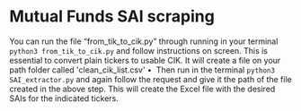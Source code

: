 # Mutual Funds SAI scraping

You can run the file “from_tik_to_cik.py” through running in your terminal `python3 from_tik_to_cik.py` and follow instructions on screen. This is essential to convert plain tickers to usable CIK. It will create a file on your path folder called 'clean_cik_list.csv'
•  Then run in the terminal `python3 SAI_extractor.py` and again follow the request and give it the path of the file created in the above step. This will create the Excel file with the desired SAIs for the indicated tickers.
